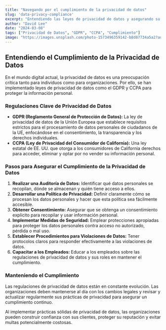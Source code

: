 ```yaml
---
title: "Navegando por el cumplimiento de la privacidad de datos"
slug: 'data-privacy-compliance'
excerpt: "Entendiendo las leyes de privacidad de datos y asegurando su cumplimiento."
author: "David Lee"
date: "2024-03-08"
tags: ["Privacidad de Datos", "GDPR", "CCPA", "Cumplimiento"]
image: "https://images.unsplash.com/photo-1573496359142-b8d87734a5a2?auto=format&fit=crop&w=1000&q=80"
---
```


## Entendiendo el Cumplimiento de la Privacidad de Datos

En el mundo digital actual, la privacidad de datos es una preocupación crítica tanto para individuos como para organizaciones. Por ello, se han implementado leyes de privacidad de datos como el GDPR y CCPA para proteger la información personal.

### Regulaciones Clave de Privacidad de Datos

-   **GDPR (Reglamento General de Protección de Datos):** La ley de privacidad de datos de la Unión Europea que establece requisitos estrictos para el procesamiento de datos personales de ciudadanos de la UE, enfocándose en el consentimiento, la transparencia y los derechos individuales.
-   **CCPA (Ley de Privacidad del Consumidor de California):** Una ley estatal de EE. UU. que otorga a los consumidores de California derechos para acceder, eliminar y optar por no vender su información personal.

### Pasos para Asegurar el Cumplimiento de la Privacidad de Datos

1.  **Realizar una Auditoría de Datos:** Identificar qué datos personales se recopilan, dónde se almacenan y quién tiene acceso a ellos.
2.  **Desarrollar una Política de Privacidad:** Definir claramente cómo se procesan los datos personales y hacer que esta política sea fácilmente accesible.
3.  **Obtener Consentimiento:** Asegurar que se obtenga un consentimiento explícito para recopilar y usar información personal.
4.  **Implementar Medidas de Seguridad:** Emplear protecciones apropiadas para proteger los datos personales contra acceso no autorizado, pérdida o mal uso.
5.  **Establecer Procedimientos para Violaciones de Datos:** Tener protocolos claros para responder efectivamente a las violaciones de datos.
6.  **Capacitar a los Empleados:** Educar a los empleados sobre las regulaciones de privacidad de datos y sus roles en mantener el cumplimiento.

### Manteniendo el Cumplimiento

Las regulaciones de privacidad de datos están en constante evolución. Las organizaciones deben mantenerse al día con los cambios legales y revisar y actualizar regularmente sus prácticas de privacidad para asegurar un cumplimiento continuo.

Al implementar prácticas sólidas de privacidad de datos, las organizaciones pueden construir confianza con sus clientes, proteger su reputación y evitar multas potencialmente costosas.
